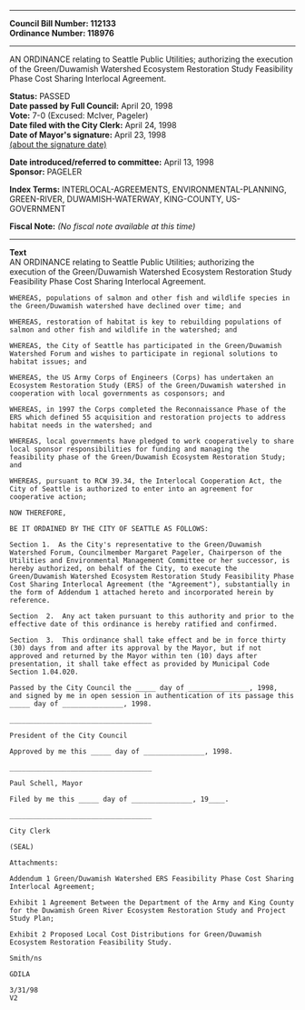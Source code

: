 * * * * *  
  
**Council Bill Number: [](#h0)[](#h2)112133**   
**Ordinance Number: 118976**  
  
* * * * *  
  
AN ORDINANCE relating to Seattle Public Utilities; authorizing the execution of the Green/Duwamish Watershed Ecosystem Restoration Study Feasibility Phase Cost Sharing Interlocal Agreement.  
  
**Status:** PASSED   
**Date passed by Full Council:** April 20, 1998   
**Vote:** 7-0 (Excused: McIver, Pageler)   
**Date filed with the City Clerk:** April 24, 1998   
**Date of Mayor's signature:** April 23, 1998   
[(about the signature date)](/~public/approvaldate.htm)   
  
  
**Date introduced/referred to committee:** April 13, 1998   
**Sponsor:** PAGELER   
  
**Index Terms:** INTERLOCAL-AGREEMENTS, ENVIRONMENTAL-PLANNING, GREEN-RIVER, DUWAMISH-WATERWAY, KING-COUNTY, US-GOVERNMENT  
  
**Fiscal Note:** *(No fiscal note available at this time)*  
  
* * * * *  
  
**Text**  
    AN ORDINANCE relating to Seattle Public Utilities; authorizing the  
    execution of the Green/Duwamish Watershed Ecosystem Restoration Study  
    Feasibility Phase Cost Sharing Interlocal Agreement.  
  
    WHEREAS, populations of salmon and other fish and wildlife species in  
    the Green/Duwamish watershed have declined over time; and  
  
    WHEREAS, restoration of habitat is key to rebuilding populations of  
    salmon and other fish and wildlife in the watershed; and  
  
    WHEREAS, the City of Seattle has participated in the Green/Duwamish  
    Watershed Forum and wishes to participate in regional solutions to  
    habitat issues; and  
  
    WHEREAS, the US Army Corps of Engineers (Corps) has undertaken an  
    Ecosystem Restoration Study (ERS) of the Green/Duwamish watershed in  
    cooperation with local governments as cosponsors; and  
  
    WHEREAS, in 1997 the Corps completed the Reconnaissance Phase of the  
    ERS which defined 55 acquisition and restoration projects to address  
    habitat needs in the watershed; and  
  
    WHEREAS, local governments have pledged to work cooperatively to share  
    local sponsor responsibilities for funding and managing the  
    feasibility phase of the Green/Duwamish Ecosystem Restoration Study;  
    and  
  
    WHEREAS, pursuant to RCW 39.34, the Interlocal Cooperation Act, the  
    City of Seattle is authorized to enter into an agreement for  
    cooperative action;  
  
    NOW THEREFORE,  
  
    BE IT ORDAINED BY THE CITY OF SEATTLE AS FOLLOWS:  
  
    Section 1.  As the City's representative to the Green/Duwamish  
    Watershed Forum, Councilmember Margaret Pageler, Chairperson of the  
    Utilities and Environmental Management Committee or her successor, is  
    hereby authorized, on behalf of the City, to execute the  
    Green/Duwamish Watershed Ecosystem Restoration Study Feasibility Phase  
    Cost Sharing Interlocal Agreement (the "Agreement"), substantially in  
    the form of Addendum 1 attached hereto and incorporated herein by  
    reference.  
  
    Section  2.  Any act taken pursuant to this authority and prior to the  
    effective date of this ordinance is hereby ratified and confirmed.  
  
    Section  3.  This ordinance shall take effect and be in force thirty  
    (30) days from and after its approval by the Mayor, but if not  
    approved and returned by the Mayor within ten (10) days after  
    presentation, it shall take effect as provided by Municipal Code  
    Section 1.04.020.  
  
    Passed by the City Council the _____ day of _______________, 1998,  
    and signed by me in open session in authentication of its passage this  
    _____ day of _______________, 1998.  
  
    ___________________________________  
  
    President of the City Council  
  
    Approved by me this _____ day of _______________, 1998.  
  
    ___________________________________  
  
    Paul Schell, Mayor  
  
    Filed by me this _____ day of _______________, 19____.  
  
    ___________________________________  
  
    City Clerk  
  
    (SEAL)  
  
    Attachments:  
  
    Addendum 1 Green/Duwamish Watershed ERS Feasibility Phase Cost Sharing  
    Interlocal Agreement;  
  
    Exhibit 1 Agreement Between the Department of the Army and King County  
    for the Duwamish Green River Ecosystem Restoration Study and Project  
    Study Plan;  
  
    Exhibit 2 Proposed Local Cost Distributions for Green/Duwamish  
    Ecosystem Restoration Feasibility Study.  
  
    Smith/ns  
  
    GDILA  
  
    3/31/98  
    V2  
